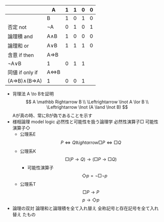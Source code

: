 |  | A | 1 | 1 | 0 | 0 |
| --- | --- | --- | --- | --- | --- |
|  | B | 1 | 0 | 1 | 0 |
| 否定 not | ¬A | 0 | 1 | 0 | 1 |
| 論理積 and  | A∧B | 1 | 0 | 0 | 0 |
| 論理和 or | A∨B | 1 | 1 | 1 | 0 |
| 含意 if then | A⇒B
¬A∨B | 1 | 0 | 1 | 1 |
| 同値 if only if | A⇔B
(A⇒B)∧(B⇒A) | 1 | 0 | 0 | 1 |
- 背理法
    A \to Bを証明
    $$
    A \mathbb Rightarrow B \\ 
    \Leftrightarrow \lnot A \lor B \\
    \Leftrightarrow \lnot (A \land \lnot B)
    $$
    Aが真の時、常にBが偽であることを示す
- 様相論理 model logic
    必然性と可能性を扱う論理学
    必然性演算子$\Box$
    可能性演算子$\Diamond$
    - 公理系E
        $$
        P \Leftrightarrow Q \mathbb Rightarrow \Box P \Leftrightarrow \Box Q
        $$
    - 公理系K
        $$
        \Box (P \to Q) \to (\Box P \to \Box Q)
        $$
        - 可能性演算子
            $$
            \Diamond p = \lnot \Box \lnot p
            $$
    - 公理系T
        $$
        \Box P \to P
        $$
        $$
        p \to \Diamond p
        $$
- 論理の双対
    論理和と論理積を全て入れ替え
    全称記号と存在記号を全て入れ替え
    たもの